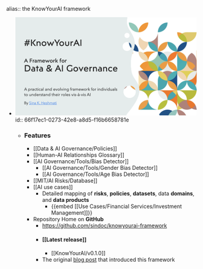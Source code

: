 alias:: the KnowYourAI framework

- ![KnowYourAI-2.png](../assets/KnowYourAI-2_1727102723655_0.png)
  id:: 66f17ec1-0273-42e8-a8d5-f16b6658781e
	- ### Features
		- [[Data & AI Governance/Policies]]
		- [[Human-AI Relationships Glossary]]
		- [[AI Governance/Tools/Bias Detector]]
			- [[AI Governance/Tools/Gender Bias Detector]]
			- [[AI Governance/Tools/Age Bias Detector]]
		- [[MIT/AI Risks/Database]]
		- [[AI use cases]]
			- Detailed mapping of **risks**, **policies**, **datasets**, data **domains**, and **data products**
				- {{embed [[Use Cases/Financial Services/Investment Management]]}}
		- Repository Home on **GitHub**
			- https://github.com/sindoc/knowyourai-framework
			- #### [[Latest release]]
				- [[KnowYourAI/v0.1.0]]
			- The original [blog post](https://lutino.substack.com/p/navigating-the-ai-transition-a-good) that introduced this framework